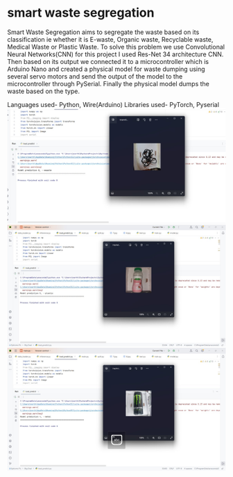 # smart waste segregation
Smart Waste Segregation aims to segregate the waste based on its classification ie whether it is E-waste, Organic waste, Recyclable waste, Medical Waste or Plastic Waste. To solve this problem we use Convolutional Neural Networks(CNN) for this project I used Res-Net 34 architecture CNN. Then based on its output we connected it to a microcontroller which is Arduino Nano and created a physical model for waste dumping using several servo motors and send the output of the model to the microcontroller through PySerial. Finally the physical model dumps the waste based on the type.

Languages used- Python, Wire(Arduino)
Libraries used- PyTorch, Pyserial
<img src="https://github.com/srikar-5418/smart-waste-segregation/blob/main/WhatsApp%20Image%202024-04-07%20at%2015.07.41_5634db65.jpg"></img> 
<img src="https://github.com/srikar-5418/smart-waste-segregation/blob/main/WhatsApp%20Image%202024-04-07%20at%2015.07.41_6c7befed.jpg"></img>
<img src="https://github.com/srikar-5418/smart-waste-segregation/blob/main/WhatsApp%20Image%202024-04-07%20at%2015.07.42_12c91a02.jpg"></img> 


